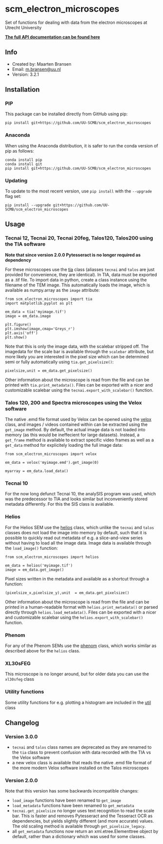 # scm_electron_microscopes
Set of functions for dealing with data from the electron microscopes at Utrecht University

**[The full API documentation can be found here](https://UU-SCMB.github.io/scm_electron_microscopes/)**

## Info
- Created by: Maarten Bransen
- Email: m.bransen@uu.nl
- Version: 3.2.1

## Installation

### PIP
This package can be installed directly from GitHub using pip:
```
pip install git+https://github.com/UU-SCMB/scm_electron_microscopes
```
### Anaconda
When using the Anaconda distribution, it is safer to run the conda version of pip as follows:
```
conda install pip
conda install git
pip install git+https://github.com/UU-SCMB/scm_electron_microscopes
```
### Updating
To update to the most recent version, use `pip install` with the `--upgrade` flag set:
```
pip install --upgrade git+https://github.com/UU-SCMB/scm_electron_microscopes
```

## Usage
### Tecnai 12, Tecnai 20, Tecnai 20feg, Talos120, Talos200 using the TIA software

**Note that since version 2.0.0 Pytesseract is no longer required as dependency**

For these microscopes use the [tia](https://UU-SCMB.github.io/scm_electron_microscopes/#scm_electron_microscopes.tia) class (aliasses `tecnai` and `talos` are just provided for convenience, they are identical). In TIA, data must be exported as a .tif file. To import data in python, create a class instance using the filename of the TEM image. This automatically loads the image, which is available as numpy.array as the `image` attribute:
```
from scm_electron_microscopes import tia
import matplotlib.pyplot as plt

em_data = tia('myimage.tif')
image = em_data.image

plt.figure()
plt.imshow(image,cmap='Greys_r')
plt.axis('off')
plt.show()
```
Note that this is only the image data, with the scalebar stripped off. The imagedata for the scale bar is available through the `scalebar` attribute, but more likely you are interested in the pixel size which can be determined semi or fully automatically using `tia.get_pixelsize()`:
```
pixelsize,unit = em_data.get_pixelsize()
```
Other information about the microscope is read from the file and can be printed with `tia.print_metadata()`. Files can be exported with a nicer and customizable scalebar using the `tecnai.export_with_scalebar()` function.

### Talos 120, 200 and Spectra microscopes using the Velox software
The native .emd file format used by Velox can be opened using the [velox](https://UU-SCMB.github.io/scm_electron_microscopes/#scm_electron_microscopes.velox) class, and images / videos contained within can be extracted using the `get_image` method. By default, the actual image data is not loaded into memory (as this would be ineffecient for large datasets). Instead, a `get_frame` method is available to extract specific video frames as well as a `get_data` method for explicitely loading the full image data:
```
from scm_electron_microscopes import velox

em_data = velox('myimage.emd').get_image(0)

myarray = em_data.load_data()
```

### Tecnai 10
For the now long defunct Tecnai 10, the analySIS program was used, which was the predecessor to TIA and looks similar but inconveniently stored metadata differently. For this the SIS class is available.

### Helios
For the Helios SEM use the [helios](https://UU-SCMB.github.io/scm_electron_microscopes/#scm_electron_microscopes.helios) class, which unlike the `tecnai` and `talos` classes does not load the image into memory by default, such that it is possible to quickly read out metadata of e.g. a slice-and-view series without having to load all the image data. Image data is available through the `load_image()` function:
```
from scm_electron_microscopes import helios

em_data = helios('myimage.tif')
image = em_data.get_image()
```

Pixel sizes written in the metadata and available as a shortcut through a function:
```
(pixelsize_x,pixelsize_y),unit  = em_data.get_pixelsize()
```

Other information about the microscope is read from the file and can be printed in a human-readable format with `helios.print_metadata()` or parsed directly through `helios.load_metadata()`. Files can be exported with a nicer and customizable scalebar using the `helios.export_with_scalebar()` function.

### Phenom
For any of the Phenom SEMs use the [phenom](https://UU-SCMB.github.io/scm_electron_microscopes/#scm_electron_microscopes.phenom) class, which works similar as described above for the `helios` class.

### XL30sFEG
This microscope is no longer around, but for older data you can use the `xl30sfeg` class

### Utility functions
Some utility functions for e.g. plotting a histogram are included in the [util](https://UU-SCMB.github.io/scm_electron_microscopes/#scm_electron_microscopes.util) class


## Changelog

### Version 3.0.0
- `tecnai` and `talos` class names are deprecated as they are renamed to the `tia` class to prevent confusion with data recorded with the TIA vs the Velox software
- a new velox class is available that reads the native .emd file format of the more modern Velox software installed on the Talos microscopes

### Version 2.0.0
Note that this version has some backwards incompatible changes:
- `load_image` functions have been renamed to `get_image`
- `load_metadata` functions have been renamed to `get_metadata`
- `tecnai.get_pixelsize` no longer uses text recognition to read the scale bar. This is faster and removes Pytesseract and the Tesseract OCR as dependencies, but yields slightly different (and more accurate) values. The old scaling method is available through `get_pixelsize_legacy`.
- all `get_metadata` functions now return an xml.etree.Elementtree object by default, rather than a dictionary which was used for some classes.
